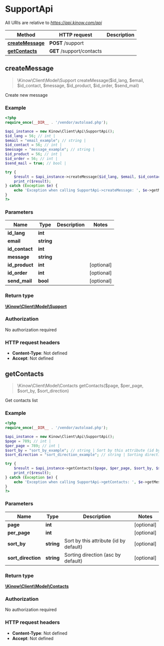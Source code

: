 # SupportApi

All URIs are relative to *https://api.kinow.com/api*

Method | HTTP request | Description
------------- | ------------- | -------------
[**createMessage**](#createMessage) | **POST** /support | 
[**getContacts**](#getContacts) | **GET** /support/contacts | 


## **createMessage**
> \Kinow\Client\Model\Support createMessage($id_lang, $email, $id_contact, $message, $id_product, $id_order, $send_mail)



Create new message

### Example
```php
<?php
require_once(__DIR__ . '/vendor/autoload.php');

$api_instance = new Kinow\Client\Api\SupportApi();
$id_lang = 56; // int | 
$email = "email_example"; // string | 
$id_contact = 56; // int | 
$message = "message_example"; // string | 
$id_product = 56; // int | 
$id_order = 56; // int | 
$send_mail = true; // bool | 

try {
    $result = $api_instance->createMessage($id_lang, $email, $id_contact, $message, $id_product, $id_order, $send_mail);
    print_r($result);
} catch (Exception $e) {
    echo 'Exception when calling SupportApi->createMessage: ', $e->getMessage(), PHP_EOL;
}
?>
```

### Parameters

Name | Type | Description  | Notes
------------- | ------------- | ------------- | -------------
 **id_lang** | **int**|  |
 **email** | **string**|  |
 **id_contact** | **int**|  |
 **message** | **string**|  |
 **id_product** | **int**|  | [optional]
 **id_order** | **int**|  | [optional]
 **send_mail** | **bool**|  | [optional]

### Return type

[**\Kinow\Client\Model\Support**](#Support)

### Authorization

No authorization required

### HTTP request headers

 - **Content-Type**: Not defined
 - **Accept**: Not defined

## **getContacts**
> \Kinow\Client\Model\Contacts getContacts($page, $per_page, $sort_by, $sort_direction)



Get contacts list

### Example
```php
<?php
require_once(__DIR__ . '/vendor/autoload.php');

$api_instance = new Kinow\Client\Api\SupportApi();
$page = 789; // int | 
$per_page = 789; // int | 
$sort_by = "sort_by_example"; // string | Sort by this attribute (id by default)
$sort_direction = "sort_direction_example"; // string | Sorting direction (asc by default)

try {
    $result = $api_instance->getContacts($page, $per_page, $sort_by, $sort_direction);
    print_r($result);
} catch (Exception $e) {
    echo 'Exception when calling SupportApi->getContacts: ', $e->getMessage(), PHP_EOL;
}
?>
```

### Parameters

Name | Type | Description  | Notes
------------- | ------------- | ------------- | -------------
 **page** | **int**|  | [optional]
 **per_page** | **int**|  | [optional]
 **sort_by** | **string**| Sort by this attribute (id by default) | [optional]
 **sort_direction** | **string**| Sorting direction (asc by default) | [optional]

### Return type

[**\Kinow\Client\Model\Contacts**](#Contacts)

### Authorization

No authorization required

### HTTP request headers

 - **Content-Type**: Not defined
 - **Accept**: Not defined

